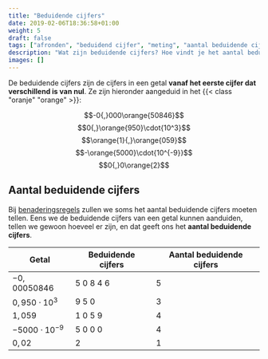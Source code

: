 ```yaml
---
title: "Beduidende cijfers"
date: 2019-02-06T18:36:58+01:00
weight: 5
draft: false
tags: ["afronden", "beduidend cijfer", "meting", "aantal beduidende cijfers"]
description: "Wat zijn beduidende cijfers? Hoe vindt je het aantal beduidende cijfers? Deze les legt kort, maar visueel, uit wat beduidende cijfers zijn en hoe je het aantal beduidende cijfers van een meting of uitkomst kan bepalen."
images: []
---
```

De beduidende cijfers zijn de cijfers in een getal **vanaf het eerste cijfer dat verschillend is van nul**. Ze zijn hieronder aangeduid in het
{{< class "oranje" "orange" >}}:

$$-0{,}000\orange{50846}$$
$$0{,}\orange{950}\cdot{10^3}$$
$$\orange{1}{,}\orange{059}$$
$$-\orange{5000}\cdot{10^{-9}}$$
$$0{,}0\orange{2}$$

## Aantal beduidende cijfers
Bij [benaderingsregels](../benaderingsregels) zullen we soms het aantal beduidende cijfers moeten tellen. Eens we de beduidende cijfers van een getal kunnen aanduiden, tellen we gewoon hoeveel er zijn, en dat geeft ons het **aantal beduidende cijfers**.

|        Getal         | Beduidende cijfers | Aantal beduidende cijfers |
|----------------------|--------------------|---------------------------|
|$-0{,}00050846$       | $5\ 0\ 8\ 4\ 6$            |       5                   |
|$0{,}950\cdot{10^3}$  |  $9\ 5\ 0$             |       3                   |
|$1{,}059$             | $1\ 0\ 5\ 9$             |       4                   |
|$-5000\cdot{10^{-9}}$ | $5\ 0\ 0\ 0$             |       4                   |
|$0{,}02$              | $2$                |       1                   |
